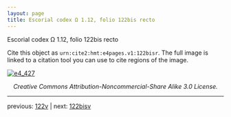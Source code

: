 ```yaml
---
layout: page
title: Escorial codex Ω 1.12, folio 122bis recto
---
```


Escorial codex Ω 1.12, folio 122bis recto

Cite this object as `urn:cite2:hmt:e4pages.v1:122bisr`.  The full image is linked to a citation tool you can use to cite regions of the image.

[![e4_427](http://www.homermultitext.org/iipsrv?IIIF=/project/homer/pyramidal/deepzoom/hmt/e4img/2017a/e4_427.tif/full/800,/0/default.jpg)](http://www.homermultitext.org/ict2/?urn=urn:cite2:hmt:e4img.2017a:e4_427) 

<p style="text-align: center; font-style: italic;">Creative Commons Attribution-Noncommercial-Share Alike 3.0 License.</p>

---

previous: [122v](../122v/) | next: [122bisv](../122bisv/)